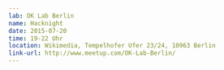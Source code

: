 ```yaml
---
lab: OK Lab Berlin
name: Hacknight
date: 2015-07-20
time: 19-22 Uhr
location: Wikimedia, Tempelhofer Ufer 23/24, 10963 Berlin
link-url: http://www.meetup.com/OK-Lab-Berlin/
---
```

